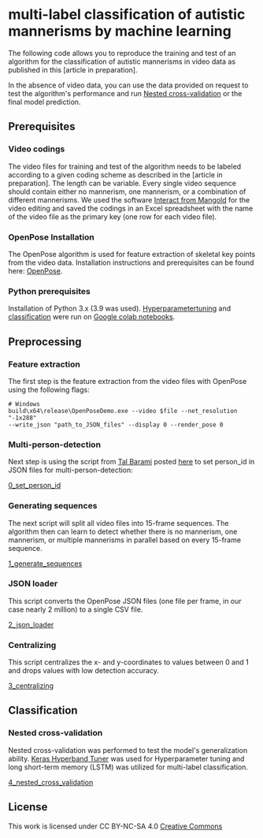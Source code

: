 # multi-label classification of autistic mannerisms by machine learning

The following code allows you to reproduce the training and test of an algorithm for the classification of autistic mannerisms in video data as published in this [article in preparation].

In the absence of video data, you can use the data provided on request to test the algorithm's performance and run [Nested cross-validation](#nested-cross-validation) or the final model prediction.

## Prerequisites

### Video codings

The video files for training and test of the algorithm needs to be labeled according to a given coding scheme as described in the [article in preparation]. The length can be variable. Every single video sequence should contain either no mannerism, one mannerism, or a combination of different mannerisms. We used the software [Interact from Mangold](https://www.mangold-international.com/de/produkte/software/interact-videographie-software.html) for the video editing and saved the codings in an Excel spreadsheet with the name of the video file as the primary key (one row for each video file).

### OpenPose Installation

The OpenPose algorithm is used for feature extraction of skeletal key points from the video data. Installation instructions and prerequisites can be found here: [OpenPose](https://github.com/CMU-Perceptual-Computing-Lab/openpose).

### Python prerequisites

Installation of Python 3.x (3.9 was used). [Hyperparametertuning](#hyperparametertuning) and [classification](#classification) were run on [Google colab notebooks](https://colab.research.google.com).

## Preprocessing

### Feature extraction

The first step is the feature extraction from the video files with OpenPose using the following flags:

  ```
  # Windows
  build\x64\release\OpenPoseDemo.exe --video $file --net_resolution "-1x288"
  --write_json "path_to_JSON_files" --display 0 --render_pose 0
  ```
### Multi-person-detection

Next step is using the script from [Tal Barami](https://github.com/TalBarami) posted [here](https://github.com/CMU-Perceptual-Computing-Lab/openpose/issues/1448#issuecomment-575936689) to set person_id in JSON files for multi-person-detection:

   [0_set_person_id](https://github.com/chrstnlmlr/ml_ass/blob/main/0_Barami_script_JSON_set_person_id.py)

### Generating sequences

The next script will split all video files into 15-frame sequences. The algorithm then can learn to detect whether there is no mannerism, one mannerism, or multiple mannerisms in parallel based on every 15-frame sequence.   

  [1_generate_sequences](https://github.com/chrstnlmlr/ml_ass/blob/main/1_preprocessing_masterfiles.py)

### JSON loader

This script converts the OpenPose JSON files (one file per frame, in our case nearly 2 million) to a single CSV file.  

  [2_json_loader](https://github.com/chrstnlmlr/ml_ass/blob/main/2_preprocessing_json_loader.py)

### Centralizing

This script centralizes the x- and y-coordinates to values between 0 and 1 and drops values with low detection accuracy.

  [3_centralizing](https://github.com/chrstnlmlr/ml_ass/blob/main/3_preprocessing_normalizing_and_cleaning.py)

## Classification

### Nested cross-validation

Nested cross-validation was performed to test the model's generalization ability. [Keras Hyperband Tuner](https://github.com/keras-team/keras-tuner) was used for Hyperparameter tuning and long short-term memory (LSTM) was utilized for multi-label classification.

  [4_nested_cross_validation](https://github.com/chrstnlmlr/ml_ass/blob/main/4_lstm_cv_stratifiedgroupkfold.py)

## License

This work is licensed under CC BY-NC-SA 4.0 [Creative Commons](http://creativecommons.org/licenses/by-nc-sa/4.0/)
